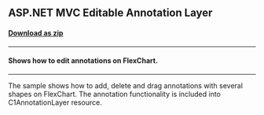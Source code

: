 ## ASP.NET MVC Editable Annotation Layer
#### [Download as zip](https://downgit.github.io/#/home?url=https://github.com/GrapeCity/ComponentOne-ASPNET-MVC-Samples/tree/master/HowTo/FlexChart/EditableAnnotationLayer)
____
#### Shows how to edit annotations on FlexChart.
____
The sample shows how to add, delete and drag annotations with several shapes on FlexChart.
The annotation functionality is included into C1AnnotationLayer resource.
